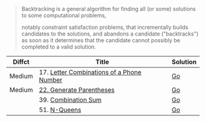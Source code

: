 > Backtracking is a general algorithm for finding all (or some) solutions to some computational problems, 
> 
> notably constraint satisfaction problems, that incrementally builds candidates to the solutions, and abandons a candidate ("backtracks") as soon as it determines that the candidate cannot possibly be completed to a valid solution.

| Diffct | Title                        | Solution                           |
| ------ | ---------------------------- | ---------------------------------- |
| Medium | 17. [Letter Combinations of a Phone Number](https://leetcode.com/problems/letter-combinations-of-a-phone-number/) | [Go](letter_combinations.go)  |
| Medium | [22. Generate Parentheses](https://leetcode.com/problems/generate-parentheses/)                                   | [Go](generate_parentheses.go) |
|        | 39. [Combination Sum](https://leetcode.com/problems/combination-sum/)                                             | [Go](combination_sum.go)      |
|        | 51. [N-Queens](https://leetcode.com/problems/n-queens/)                                                           | [Go](n_queens.go)             |